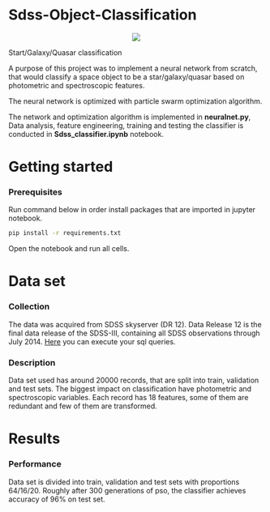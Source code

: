 # Sdss-Object-Classification

<p align="center"> 
<img src="https://user-images.githubusercontent.com/58633804/116714174-c305d680-a9d5-11eb-8263-83827977d101.jpg">
</p>

Start/Galaxy/Quasar classification

A purpose of this project was to implement a neural network from scratch, that would classify a space object to be a star/galaxy/quasar based on photometric and spectroscopic features.

The neural network is optimized with particle swarm optimization algorithm. 

The network and optimization algorithm is implemented in **neuralnet.py**, 
Data analysis, feature engineering, training and testing the classifier is conducted in **Sdss_classifier.ipynb** notebook.

# Getting started
### Prerequisites
Run command below in order install packages that are imported in jupyter notebook.
```bash
pip install -r requirements.txt
```
Open the notebook and run all cells.


# Data set 
### Collection
The data was acquired from SDSS skyserver (DR 12). Data Release 12 is the final data release of the SDSS-III, containing all SDSS observations through July 2014.
[Here](http://skyserver.sdss.org/dr12/en/tools/search/sql.aspx) you can execute your sql queries.

### Description 
Data set used has around 20000 records, that are split into train, validation and test sets. 
The biggest impact on classification have photometric and spectroscopic variables.
Each record has 18 features, some of them are redundant and few of them are transformed. 

# Results
### Performance
Data set is divided into train, validation and test sets with proportions 64/16/20.
Roughly after 300 generations of pso, the classifier achieves accuracy of 96% on test set.
